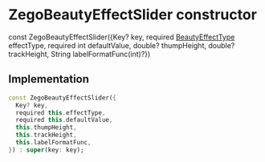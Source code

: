 


# ZegoBeautyEffectSlider constructor






const
ZegoBeautyEffectSlider({Key? key, required [BeautyEffectType](../../zego_uikit_prebuilt_live_audio_room/BeautyEffectType.md) effectType, required int defaultValue, double? thumpHeight, double? trackHeight, String labelFormatFunc(int)?})





## Implementation

```dart
const ZegoBeautyEffectSlider({
  Key? key,
  required this.effectType,
  required this.defaultValue,
  this.thumpHeight,
  this.trackHeight,
  this.labelFormatFunc,
}) : super(key: key);
```







